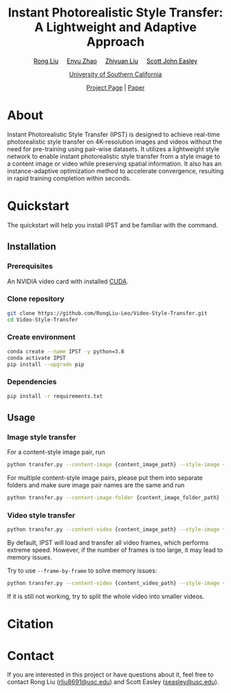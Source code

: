 <h1 align="center"> Instant Photorealistic Style Transfer:<br /> A Lightweight and Adaptive Approach </h1>
<p align="center">
<a style="color:#000000;" href="https://rongliu-leo.github.io/">Rong Liu</a>&nbsp;&nbsp;&nbsp;&nbsp;
<a style="color:#000000;" href="https://www.linkedin.com/in/enyu-zhao-564566250/">Enyu Zhao</a>&nbsp;&nbsp;&nbsp;&nbsp;
<a style="color:#000000;" href="https://www.linkedin.com/in/liuzy98/">Zhiyuan Liu</a>&nbsp;&nbsp;&nbsp;&nbsp;
<a style="color:#000000;" href="https://viterbi.usc.edu/directory/faculty/Easley/Scott">Scott John Easley</a>
</p>

<p align="center">
<a href="https://www.usc.edu/">University of Southern California</a> 
</p>

<p align="center">
<a href="https://rongliu-leo.github.io/Video-Style-Transfer/">Project Page</a>
<a>  |  </a>
<a href="https://www.usc.edu/">Paper</a> 
</p>

 


# About
Instant Photorealistic Style Transfer (IPST) is designed to achieve real-time photorealistic style transfer on 4K-resolution images and videos without the need for pre-training using pair-wise datasets. It utilizes a lightweight style network to enable instant photorealistic style transfer from a style image to a content image or video while preserving spatial information. It also has an instance-adaptive optimization method to accelerate convergence, resulting in rapid training completion within seconds.




# Quickstart
The quickstart will help you install IPST and be familiar with the command.

## Installation

### Prerequisites

An NVIDIA video card with installed [CUDA](https://docs.nvidia.com/cuda/cuda-quick-start-guide/index.html).

### Clone repository
```bash
git clone https://github.com/RongLiu-Leo/Video-Style-Transfer.git
cd Video-Style-Transfer
```

### Create environment

```bash
conda create --name IPST -y python=3.8
conda activate IPST
pip install --upgrade pip
```

### Dependencies
```bash
pip install -r requirements.txt
```

## Usage

### Image style transfer
For a content-style image pair, run
```bash
python transfer.py --content-image {content_image_path} --style-image {style_image_path}
```
For multiple content-style image pairs, please put them into separate folders and make sure image pair names are the same and run
```bash
python transfer.py --content-image-folder {content_image_folder_path} --style-image-folder {style_image_folder_path}
```
### Video style transfer
```bash
python transfer.py --content-video {content_image_path} --style-image {style_image_path}
```
By default, IPST will load and transfer all video frames, which performs extreme speed. However, if the number of frames is too large, it may lead to memory issues.

Try to use ```--frame-by-frame``` to solve memory issues:
```bash
python transfer.py --content-video {content_video_path} --style-image {style_image_path} --frame-by-frame
```
If it is still not working, try to split the whole video into smaller videos.

# Citation

# Contact
If you are interested in this project or have questions about it, feel free to contact Rong Liu (<rliu8691@usc.edu>) and Scott Easley (<seasley@usc.edu>).